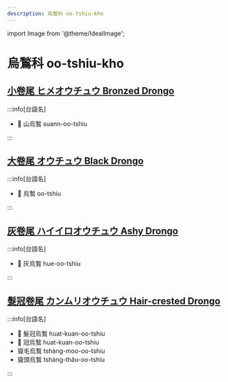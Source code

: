 ```yaml
---
description: 烏鶖科 oo-tshiu-kho
---
```


import Image from '@theme/IdealImage';

# 烏鶖科 oo-tshiu-kho

## [小卷尾 ヒメオウチュウ Bronzed Drongo](https://ebird.org/species/brodro1)

:::info[台語名]

- 🎯 山烏鶖 suann-oo-tshiu

:::

## [大卷尾 オウチュウ Black Drongo](https://ebird.org/species/bladro1)

:::info[台語名]

- 🎯 烏鶖 oo-tshiu

:::

## [灰卷尾 ハイイロオウチュウ Ashy Drongo](https://ebird.org/species/ashdro1)

:::info[台語名]

- 🎯 灰烏鶖 hue-oo-tshiu

:::

## [髮冠卷尾 カンムリオウチュウ Hair-crested Drongo](https://ebird.org/species/hacdro1)

:::info[台語名]

- 🎯 髮冠烏鶖 huat-kuan-oo-tshiu
- 🎯 冠烏鶖 huat-kuan-oo-tshiu
- 聳毛烏鶖 tshàng-moo-oo-tshiu
- 聳頭烏鶖 tshàng-thâu-oo-tshiu

:::
